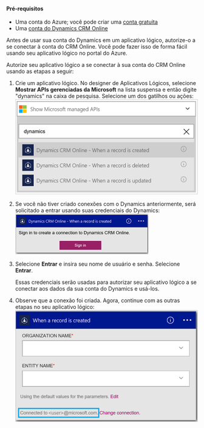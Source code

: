 #### Pré-requisitos
- Uma conta do Azure; você pode criar uma [conta gratuita](https://azure.microsoft.com/free)
- Uma [conta do Dynamics CRM Online](https://www.microsoft.com/pt-BR/dynamics/crm-free-trial-overview.aspx)

Antes de usar sua conta do Dynamics em um aplicativo lógico, autorize-o a se conectar à conta do CRM Online. Você pode fazer isso de forma fácil usando seu aplicativo lógico no portal do Azure.

Autorize seu aplicativo lógico a se conectar à sua conta do CRM Online usando as etapas a seguir:

1. Crie um aplicativo lógico. No designer de Aplicativos Lógicos, selecione **Mostrar APIs gerenciadas da Microsoft** na lista suspensa e então digite "dynamics" na caixa de pesquisa. Selecione um dos gatilhos ou ações: ![](./media/connectors-create-api-crmonline/dynamics-triggers.png)
2. Se você não tiver criado conexões com o Dynamics anteriormente, será solicitado a entrar usando suas credenciais do Dynamics: ![](./media/connectors-create-api-crmonline/dynamics-signin.png)
3. Selecione **Entrar** e insira seu nome de usuário e senha. Selecione **Entrar**.

	Essas credenciais serão usadas para autorizar seu aplicativo lógico a se conectar aos dados da sua conta do Dynamics e usá-los.
4. Observe que a conexão foi criada. Agora, continue com as outras etapas no seu aplicativo lógico: ![](./media/connectors-create-api-crmonline/dynamics-properties.png)

<!---HONumber=AcomDC_0817_2016-->